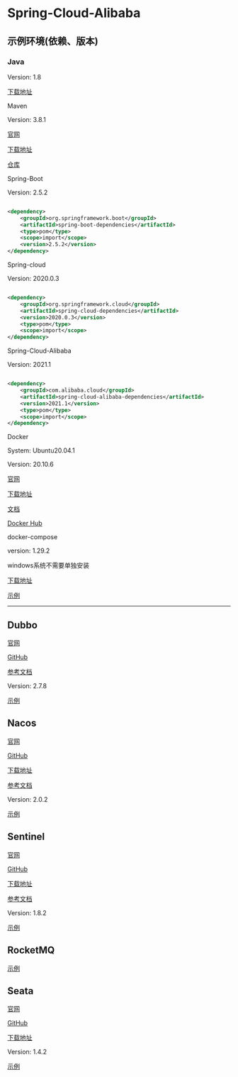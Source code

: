 # Spring-Cloud-Alibaba

## 示例环境(依赖、版本)

### Java

Version: 1.8

[下载地址](https://www.oracle.com/java/technologies/javase/javase-jdk8-downloads.html)

Maven

Version: 3.8.1

[官网](https://maven.apache.org/)

[下载地址](https://maven.apache.org/download.cgi)

[仓库](https://mvnrepository.com/)

Spring-Boot

Version: 2.5.2

```xml

<dependency>
    <groupId>org.springframework.boot</groupId>
    <artifactId>spring-boot-dependencies</artifactId>
    <type>pom</type>
    <scope>import</scope>
    <version>2.5.2</version>
</dependency>
```

Spring-cloud

Version: 2020.0.3

```xml

<dependency>
    <groupId>org.springframework.cloud</groupId>
    <artifactId>spring-cloud-dependencies</artifactId>
    <version>2020.0.3</version>
    <type>pom</type>
    <scope>import</scope>
</dependency>
```

Spring-Cloud-Alibaba

Version: 2021.1

```xml

<dependency>
    <groupId>com.alibaba.cloud</groupId>
    <artifactId>spring-cloud-alibaba-dependencies</artifactId>
    <version>2021.1</version>
    <type>pom</type>
    <scope>import</scope>
</dependency>
```

Docker

System: Ubuntu20.04.1

Version: 20.10.6

[官网](https://www.docker.com/)

[下载地址](https://www.docker.com/products/docker-desktop)

[文档](https://docs.docker.com/)

[Docker Hub](https://hub.docker.com/)

docker-compose

version: 1.29.2

windows系统不需要单独安装

[下载地址](https://github.com/docker/compose/releases)

[示例](documents/docker)

---

## Dubbo

[官网](https://dubbo.apache.org/zh/)

[GitHub](https://github.com/apache/dubbo)

[参考文档](https://dubbo.apache.org/zh/docs/)

Version: 2.7.8

[示例](./dubbo)

## Nacos

[官网](https://nacos.io/zh-cn/)

[GitHub](https://github.com/alibaba/nacos)

[下载地址](https://github.com/alibaba/nacos/releases)

[参考文档](https://nacos.io/zh-cn/docs/what-is-nacos.html)

Version: 2.0.2

[示例](./nacos)

## Sentinel

[官网](https://sentinelguard.io/zh-cn/)

[GitHub](https://github.com/alibaba/Sentinel)

[下载地址](https://github.com/alibaba/Sentinel/releases)

[参考文档](https://sentinelguard.io/zh-cn/docs/introduction.html)

Version: 1.8.2

[示例](./sentinel)

## RocketMQ

[示例](./nacos)

## Seata

[官网](https://seata.io/)

[GitHub](https://github.com/seata/seata)

[下载地址](http://seata.io/zh-cn/blog/download.html)

Version: 1.4.2

[示例](./seata)
